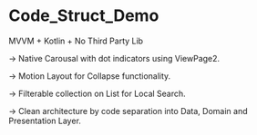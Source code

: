 # Code_Struct_Demo

MVVM + Kotlin + No Third Party Lib

-> Native Carousal with dot indicators using ViewPage2.

-> Motion Layout for Collapse functionality.

-> Filterable collection on List for Local Search.

-> Clean architecture by code separation into Data, Domain and Presentation Layer.
